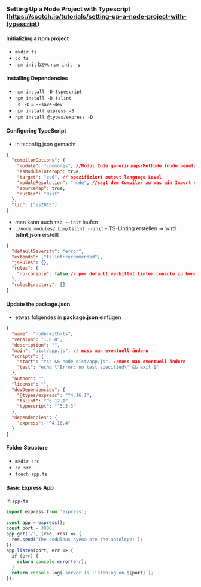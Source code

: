 ### Setting Up a Node Project with Typescript (https://scotch.io/tutorials/setting-up-a-node-project-with-typescript) 
#### Initializing a npm project
* `mkdir ts`
* `cd ts`
* `npm init` bzw. `npm init -y`
#### Installing Dependencies
* `npm install -D typescript`
* `npm install -D tslint`
    * `-D` = `--save-dev`
* `npm install express -S`
* `npm install @types/express -D`
#### Configuring TypeScript
* in tsconfig.json gemacht
```json
{
  "compilerOptions": {
    "module": "commonjs", //Modul Code generirungs-Methode (node benutzt commonjs)
    "esModuleInterop": true,
    "target": "es6", // spezifiziert output language Level
    "moduleResolution": "node", //sagt dem Compiler zu was ein Import sich bezieht (hier "node" = gaugelt Node Module resolution Mechanismus)
    "sourceMap": true,
    "outDir": "dist"
  },
  "lib": ["es2015"]
}
```
* man kann auch `tsc --init` laufen
* `./node_modules/.bin/tslint --init` - TS-Linting erstellen => wird **tslint.json** erstellt
```json
{
  "defaultSeverity": "error",
  "extends": ["tslint:recommended"],
  "jsRules": {},
  "rules": {
    "no-console": false // per default verbittet Linter console zu benutzen, damit kann man es wieder erlauben
  },
  "rulesDirectory": []
}
```
#### Update the package.json
* etwas folgendes in **package.json** einfügen
```json
{
  "name": "node-with-ts",
  "version": "1.0.0",
  "description": "",
  "main": "dist/app.js", // muss man eventuell ändern
  "scripts": {
    "start": "tsc && node dist/app.js", //muss man eventuell ändern
    "test": "echo \"Error: no test specified\" && exit 1"
  },
  "author": "",
  "license": "",
  "devDependencies": {
    "@types/express": "^4.16.1",
    "tslint": "^5.12.1",
    "typescript": "^3.3.3"
  },
  "dependencies": {
    "express": "^4.16.4"
  }
}
```
#### Folder Structure
* `mkdir src`
* `cd src`
* `touch app.ts`

#### Basic Express App
in `app-ts`
```ts
import express from 'express';

const app = express();
const port = 3000;
app.get('/', (req, res) => {
  res.send('The sedulous hyena ate the antelope!');
});
app.listen(port, err => {
  if (err) {
    return console.error(err);
  }
  return console.log(`server is listening on ${port}`);
});
```